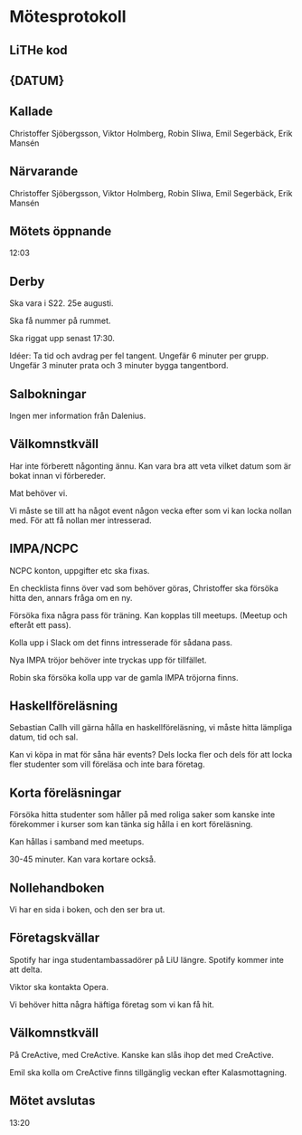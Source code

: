 # Mötesprotokoll
## LiTHe kod
## {DATUM}

## Kallade
Christoffer Sjöbergsson, Viktor Holmberg, Robin Sliwa, Emil Segerbäck, Erik Mansén

## Närvarande
Christoffer Sjöbergsson, Viktor Holmberg, Robin Sliwa, Emil Segerbäck, Erik Mansén

## Mötets öppnande
12:03

## Derby
Ska vara i S22. 25e augusti.

Ska få nummer på rummet.

Ska riggat upp senast 17:30.

Idéer: Ta tid och avdrag per fel tangent. Ungefär 6 minuter per grupp. Ungefär 3 minuter prata och 3 minuter bygga tangentbord.

## Salbokningar
Ingen mer information från Dalenius.

## Välkomnstkväll
Har inte förberett någonting ännu. Kan vara bra att veta vilket datum som är bokat innan vi förbereder.

Mat behöver vi.

Vi måste se till att ha något event någon vecka efter som vi kan locka nollan med. För att få nollan mer intresserad.

## IMPA/NCPC
NCPC konton, uppgifter etc ska fixas.

En checklista finns över vad som behöver göras, Christoffer ska försöka hitta den, annars fråga om en ny.

Försöka fixa några pass för träning. Kan kopplas till meetups. (Meetup och efteråt ett pass).

Kolla upp i Slack om det finns intresserade för sådana pass.

Nya IMPA tröjor behöver inte tryckas upp för tillfället.

Robin ska försöka kolla upp var de gamla IMPA tröjorna finns. 

## Haskellföreläsning
Sebastian Callh vill gärna hålla en haskellföreläsning, vi måste hitta lämpliga datum, tid och sal.

Kan vi köpa in mat för såna här events? Dels locka fler och dels för att locka fler studenter som vill föreläsa och inte bara företag.

## Korta föreläsningar
Försöka hitta studenter som håller på med roliga saker som kanske inte förekommer i kurser som kan tänka sig hålla i en kort föreläsning.

Kan hållas i samband med meetups. 

30-45 minuter. Kan vara kortare också.

## Nollehandboken
Vi har en sida i boken, och den ser bra ut.

## Företagskvällar
Spotify har inga studentambassadörer på LiU längre. Spotify kommer inte att delta.

Viktor ska kontakta Opera.

Vi behöver hitta några häftiga företag som vi kan få hit.

## Välkomnstkväll
På CreActive, med CreActive. Kanske kan slås ihop det med CreActive.

Emil ska kolla om CreActive finns tillgänglig veckan efter Kalasmottagning.

## Mötet avslutas
13:20

